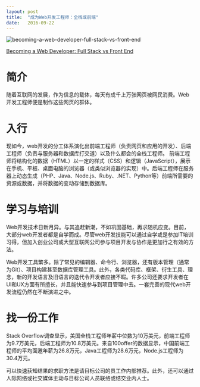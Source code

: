 ```yaml
---
layout: post
title:  "成为Web开发工程师：全栈或前端"
date:   2016-09-22
---
```

![becoming-a-web-developer-full-stack-vs-front-end](http://odxqrf0v9.bkt.clouddn.com/becoming-a-web-developer-full-stack-vs-front-end.jpg)

[Becoming a Web Developer: Full Stack vs Front End](https://www.lynda.com/Web-tutorials/Becoming-Web-Developer-Full-Stack-vs-Front-End/483022-2.html)

# 简介

随着互联网的发展，作为信息的载体，每天有成千上万张网页被网民消费。Web开发工程师便是制作这些网页的群体。

# 入行

现如今，web开发的分工体系演化出前端工程师（负责网页和应用的开发）、后端工程师（负责与服务器和数据库打交道）以及什么都会的全栈工程师。
前端工程师将结构化的数据（HTML）以一定的样式（CSS）和逻辑（JavaScript），展示在手机、平板、桌面电脑的浏览器（或类似浏览器的实现）中。后端工程师在服务器上动态生成（PHP、Java、Node.js、Ruby、.NET、Python等）前端所需要的资源或数据，并将数据的变动存储到数据库。

# 学习与培训

Web开发技术日新月异。与其追赶新潮，不如巩固基础，再求随机应变。目前，大部分web开发者都是自学而成。尽管web开发技能可以通过自学或是参加IT培训习得，但加入创业公司或大型互联网公司参与项目开发与协作是更加行之有效的方法。

Web开发工具繁多。除了常见的编辑器、命令行、浏览器，还有版本管理（通常为Git）、项目构建甚至数据库管理工具。此外，各类代码库、框架、衍生工具、理念，新的开发语言及旧语言的迭代令开发者应接不暇。许多公司还要求开发者在UI和UX方面有所擅长，并且能快速参与到项目管理中去。一套完善的现代web开发流程仍然在不断演进之中。

# 找一份工作

Stack Overflow调查显示，美国全栈工程师年薪中位数为10万美元，前端工程师为9.7万美元，后端工程师为10.8万美元。来自100offer的数据显示，中国前端工程师的平均面邀年薪为26.8万元，Java工程师为28.6万元，Node.js工程师为30.4万元。

可以快速获知结果的求职方法是请目标公司的员工作内部推荐。此外，还可以通过人际网络或社交媒体主动与目标公司人员联络或结交业内人士。
